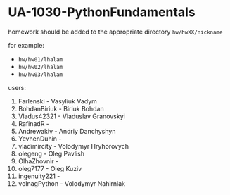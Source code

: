 # UA-1030-PythonFundamentals

homework should be added to the appropriate directory `hw/hwXX/nickname`

for example:
* `hw/hw01/lhalam`
* `hw/hw02/lhalam`
* `hw/hw03/lhalam`

users:
1. Farlenski - Vasyliuk Vadym
2. BohdanBiriuk - Biriuk Bohdan
3. Vladus42321 - Vladuslav Granovskyi
4. RafinadR - 
5. Andrewakiv - Andriy Danchyshyn 
6. YevhenDuhin - 
7. vladimircity - Volodymyr Hryhorovych
8. olegeng - Oleg Pavlish
9. OlhaZhovnir - 
10. oleg7177 - Oleg Kuziv
11. ingenuity221 - 
12. volnagPython - Volodymyr Nahirniak
